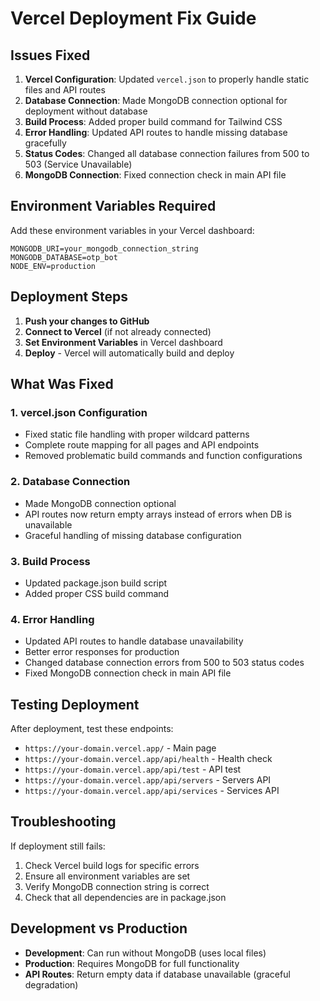 # Vercel Deployment Fix Guide

## Issues Fixed

1. **Vercel Configuration**: Updated `vercel.json` to properly handle static files and API routes
2. **Database Connection**: Made MongoDB connection optional for deployment without database
3. **Build Process**: Added proper build command for Tailwind CSS
4. **Error Handling**: Updated API routes to handle missing database gracefully
5. **Status Codes**: Changed all database connection failures from 500 to 503 (Service Unavailable)
6. **MongoDB Connection**: Fixed connection check in main API file

## Environment Variables Required

Add these environment variables in your Vercel dashboard:

```
MONGODB_URI=your_mongodb_connection_string
MONGODB_DATABASE=otp_bot
NODE_ENV=production
```

## Deployment Steps

1. **Push your changes to GitHub**
2. **Connect to Vercel** (if not already connected)
3. **Set Environment Variables** in Vercel dashboard
4. **Deploy** - Vercel will automatically build and deploy

## What Was Fixed

### 1. vercel.json Configuration
- Fixed static file handling with proper wildcard patterns
- Complete route mapping for all pages and API endpoints
- Removed problematic build commands and function configurations

### 2. Database Connection
- Made MongoDB connection optional
- API routes now return empty arrays instead of errors when DB is unavailable
- Graceful handling of missing database configuration

### 3. Build Process
- Updated package.json build script
- Added proper CSS build command

### 4. Error Handling
- Updated API routes to handle database unavailability
- Better error responses for production
- Changed database connection errors from 500 to 503 status codes
- Fixed MongoDB connection check in main API file

## Testing Deployment

After deployment, test these endpoints:

- `https://your-domain.vercel.app/` - Main page
- `https://your-domain.vercel.app/api/health` - Health check
- `https://your-domain.vercel.app/api/test` - API test
- `https://your-domain.vercel.app/api/servers` - Servers API
- `https://your-domain.vercel.app/api/services` - Services API

## Troubleshooting

If deployment still fails:

1. Check Vercel build logs for specific errors
2. Ensure all environment variables are set
3. Verify MongoDB connection string is correct
4. Check that all dependencies are in package.json

## Development vs Production

- **Development**: Can run without MongoDB (uses local files)
- **Production**: Requires MongoDB for full functionality
- **API Routes**: Return empty data if database unavailable (graceful degradation)
